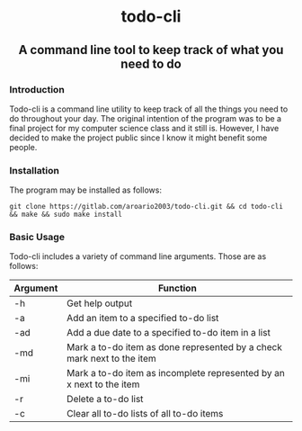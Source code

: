 <div align="center">

# todo-cli

</div>

<div align="center">

## A command line tool to keep track of what you need to do

</div>

### Introduction

Todo-cli is a command line utility to keep track of all the things you need to do throughout your day. The original intention of the program was to be a final project for my computer science class and it still is. However, I have decided to make the project public since I know it might benefit some people. 

### Installation

The program may be installed as follows:

``` shell
git clone https://gitlab.com/aroario2003/todo-cli.git && cd todo-cli && make && sudo make install
```

### Basic Usage
Todo-cli includes a variety of command line arguments. Those are as follows:

|Argument|Function |
|--------|---------| 
| -h     | Get help output|
| -a     | Add an item to a specified to-do list|
| -ad    | Add a due date to a specified to-do item in a list|
| -md    | Mark a to-do item as done represented by a check mark next to the item|
| -mi    | Mark a to-do item as incomplete represented by an x next to the item|
| -r     | Delete a to-do list|
| -c     | Clear all to-do lists of all to-do items|
